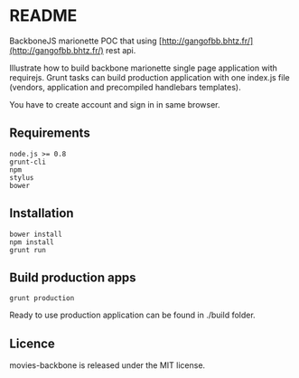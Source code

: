 README
======

BackboneJS marionette POC that using [http://gangofbb.bhtz.fr/](http://gangofbb.bhtz.fr/) rest api.

Illustrate how to build backbone marionette single page application with requirejs.
Grunt tasks can build production application with one index.js file (vendors, application and precompiled handlebars templates).

You have to create account and sign in in same browser.

Requirements
------------

	node.js >= 0.8
	grunt-cli
	npm
	stylus
	bower

Installation
------------

	bower install
	npm install
	grunt run

Build production apps
---------------------

	grunt production

Ready to use production application can be found in ./build folder.

Licence
-------

movies-backbone is released under the MIT license.